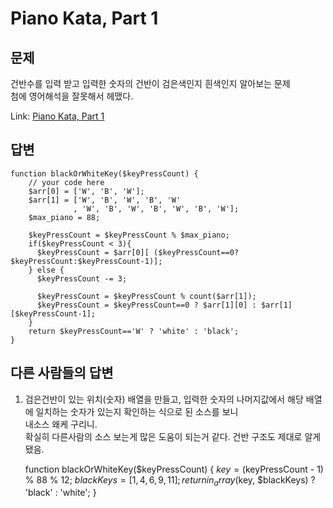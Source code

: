 Piano Kata, Part 1
===================

문제
------------
건반수를 입력 받고 입력한 숫자의 건반이 검은색인지 흰색인지 알아보는 문제  
첨에 영어해석을 잘못해서 헤맸다.  

Link: [Piano Kata, Part 1](https://www.codewars.com/kata/piano-kata-part-1)

답변
--------------

    function blackOrWhiteKey($keyPressCount) {
        // your code here
        $arr[0] = ['W', 'B', 'W'];
        $arr[1] = ['W', 'B', 'W', 'B', 'W'
                  , 'W', 'B', 'W', 'B', 'W', 'B', 'W'];
        $max_piano = 88;

        $keyPressCount = $keyPressCount % $max_piano;
        if($keyPressCount < 3){
          $keyPressCount = $arr[0][ ($keyPressCount==0?$keyPressCount:$keyPressCount-1)];
        } else {
          $keyPressCount -= 3;

          $keyPressCount = $keyPressCount % count($arr[1]);
          $keyPressCount = $keyPressCount==0 ? $arr[1][0] : $arr[1][$keyPressCount-1];
        }
        return $keyPressCount=='W' ? 'white' : 'black';
    }


다른 사람들의 답변
------------------------
1. 검은건반이 있는 위치(숫자) 배열을 만들고, 입력한 숫자의 나머지값에서 해당 배열에 일치하는 숫자가 있는지 확인하는 식으로 된 소스를 보니  
내소스 왜케 구리니.  
확실히 다른사람의 소스 보는게 많은 도움이 되는거 같다.
건반 구조도 제대로 알게 됐음.  


    function blackOrWhiteKey($keyPressCount)
    {
      $key = ($keyPressCount - 1) % 88 % 12;
      $blackKeys = [1, 4, 6, 9, 11];
      return in_array($key, $blackKeys) ? 'black' : 'white';
    }
